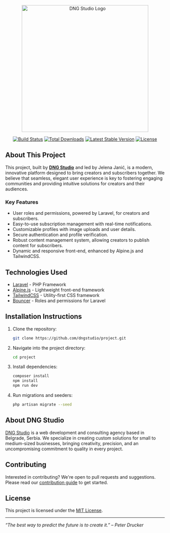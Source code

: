 <p align="center"><a href="https://dngstudio.co" target="_blank"><img src="https://dngstudio.co/logo.png" width="400" alt="DNG Studio Logo"></a></p>

<p align="center">
<a href="https://github.com/dngstudio/project/actions"><img src="https://github.com/dngstudio/project/workflows/tests/badge.svg" alt="Build Status"></a>
<a href="https://packagist.org/packages/dngstudio/project"><img src="https://img.shields.io/packagist/dt/dngstudio/project" alt="Total Downloads"></a>
<a href="https://packagist.org/packages/dngstudio/project"><img src="https://img.shields.io/packagist/v/dngstudio/project" alt="Latest Stable Version"></a>
<a href="https://packagist.org/packages/dngstudio/project"><img src="https://img.shields.io/packagist/l/dngstudio/project" alt="License"></a>
</p>

## About This Project

This project, built by **[DNG Studio](https://dngstudio.co)** and led by Jelena Janić, is a modern, innovative platform designed to bring creators and subscribers together. We believe that seamless, elegant user experience is key to fostering engaging communities and providing intuitive solutions for creators and their audiences.

### Key Features

-   User roles and permissions, powered by Laravel, for creators and subscribers.
-   Easy-to-use subscription management with real-time notifications.
-   Customizable profiles with image uploads and user details.
-   Secure authentication and profile verification.
-   Robust content management system, allowing creators to publish content for subscribers.
-   Dynamic and responsive front-end, enhanced by Alpine.js and TailwindCSS.

## Technologies Used

-   [Laravel](https://laravel.com/docs) - PHP Framework
-   [Alpine.js](https://alpinejs.dev) - Lightweight front-end framework
-   [TailwindCSS](https://tailwindcss.com) - Utility-first CSS framework
-   [Bouncer](https://github.com/JosephSilber/bouncer) - Roles and permissions for Laravel

## Installation Instructions

1. Clone the repository:
    ```bash
    git clone https://github.com/dngstudio/project.git
    ```
2. Navigate into the project directory:
    ```bash
    cd project
    ```
3. Install dependencies:
    ```bash
    composer install
    npm install
    npm run dev
    ```
4. Run migrations and seeders:
    ```bash
    php artisan migrate --seed
    ```

## About DNG Studio

[DNG Studio](https://dngstudio.co) is a web development and consulting agency based in Belgrade, Serbia. We specialize in creating custom solutions for small to medium-sized businesses, bringing creativity, precision, and an uncompromising commitment to quality in every project.

## Contributing

Interested in contributing? We're open to pull requests and suggestions. Please read our [contribution guide](https://dngstudio.co/contribute) to get started.

## License

This project is licensed under the [MIT License](https://opensource.org/licenses/MIT).

---

_“The best way to predict the future is to create it.” – Peter Drucker_
